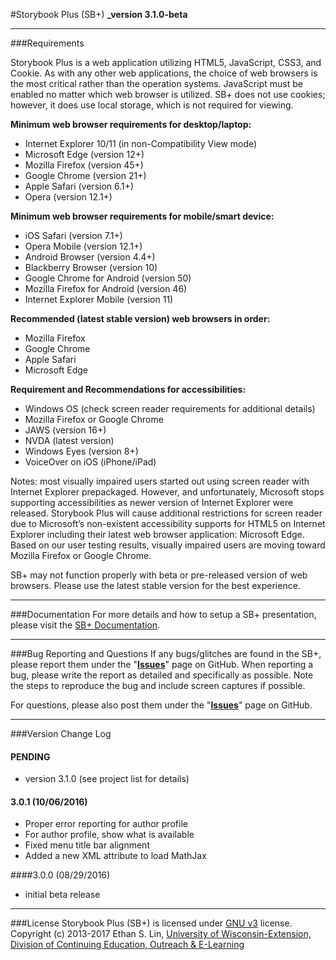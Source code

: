 #Storybook Plus (SB+)
**_version 3.1.0-beta**

---
###Requirements

Storybook Plus is a web application utilizing HTML5, JavaScript, CSS3, and Cookie. As with any other web applications, the choice of web browsers is the most critical rather than the operation systems. JavaScript must be enabled no matter which web browser is utilized. SB+ does not use cookies; however, it does use local storage, which is not required for viewing.

**Minimum web browser requirements for desktop/laptop:**
* Internet Explorer 10/11 (in non-Compatibility View mode)
* Microsoft Edge (version 12+)
* Mozilla Firefox (version 45+)
* Google Chrome (version 21+)
* Apple Safari (version 6.1+)
* Opera (version 12.1+)

**Minimum web browser requirements for mobile/smart device:**
* iOS Safari (version 7.1+)
* Opera Mobile (version 12.1+)
* Android Browser (version 4.4+)
* Blackberry Browser (version 10)
* Google Chrome for Android (version 50)
* Mozilla Firefox for Android (version 46)
* Internet Explorer Mobile (version 11)

**Recommended (latest stable version) web browsers in order:**
* Mozilla Firefox
* Google Chrome
* Apple Safari
* Microsoft Edge

**Requirement and Recommendations for accessibilities:**
* Windows OS (check screen reader requirements for additional details)
* Mozilla Firefox or Google Chrome
* JAWS (version 16+)
* NVDA (latest version)
* Windows Eyes (version 8+)
* VoiceOver on iOS (iPhone/iPad)

Notes: most visually impaired users started out using screen reader with Internet Explorer prepackaged. However, and unfortunately, Microsoft stops supporting accessibilities as newer version of Internet Explorer were released. Storybook Plus will cause additional restrictions for screen reader due to Microsoft’s non-existent accessibility supports for HTML5 on Internet Explorer including their latest web browser application: Microsoft Edge. Based on our user testing results, visually impaired users are moving toward Mozilla Firefox or Google Chrome.

SB+ may not function properly with beta or pre-released version of web browsers. Please use the latest stable version for the best experience.

---
###Documentation
For more details and how to setup a SB+ presentation, please visit the [SB+ Documentation](https://media.uwex.edu/resources/documentation/storybook-plus-v3/).

---
###Bug Reporting and Questions
If any bugs/glitches are found in the SB+, please report them under the "**[Issues](https://github.com/oel-mediateam/sbplus_v3/issues)**" page on GitHub. When reporting a bug, please write the report as detailed and specifically as possible. Note the steps to reproduce the bug and include screen captures if possible.

For questions, please also post them under the "**[Issues](https://github.com/oel-mediateam/sbplus_v3/issues)**" page on GitHub.

---
###Version Change Log
#### PENDING
* version 3.1.0 (see project list for details)

#### 3.0.1 (10/06/2016)
* Proper error reporting for author profile
* For author profile, show what is available
* Fixed menu title bar alignment
* Added a new XML attribute to load MathJax 

####3.0.0 (08/29/2016)
* initial beta release

---
###License
Storybook Plus (SB+) is licensed under [GNU v3](https://github.com/oel-mediateam/sbplus_v3/blob/master/LICENSE) license. Copyright (c) 2013-2017 Ethan S. Lin, [University of Wisconsin-Extension, Division of Continuing Education, Outreach & E-Learning](http://ce.uwex.edu/)
